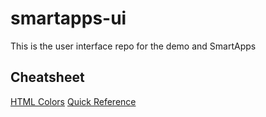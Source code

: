 # smartapps-ui
This is the user interface repo for the demo and SmartApps

## Cheatsheet

[HTML Colors](https://www.w3docs.com/tools/code-editor/1067)
[Quick Reference](https://www.w3schools.com/html/html_colors.asp)